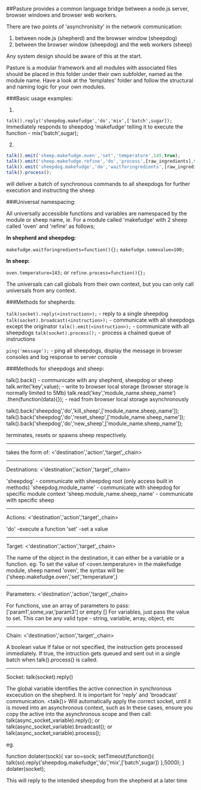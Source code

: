 ##Pasture provides a common language bridge between a node.js server, browser windows and browser web workers.

There are two points of 'asynchronisity' in the network communication:

1. between node.js (shepherd) and the browser window (sheepdog)
2. between the  browser window (sheepdog) and the web workers (sheep)

Any system design should be aware of this at the start.

Pasture is a modular framework and all modules with associated files should be placed in this folder under their own subfolder, named as the module name.
Have a look at the 'templates' folder and follow the structural and naming logic for your own modules.


###Basic usage examples:

1. 
`talk().reply('sheepdog.makefudge','do','mix',['batch',sugar]);`
Immediately responds to sheepdog 'makefudge' telling it to execute the function - mix('batch',sugar);

2.
```javascript
talk().emit('sheep.makefudge.oven','set','temperature',145,true);
talk().emit('sheep.makefudge.refine','do','process',[raw_ingredients],true);
talk().emit('sheepdog.makefudge','do','waitforingredients',[raw_ingredients],true);
talk().process();
```

will deliver a batch of synchronous commands to all sheepdogs for further execution and instructing the sheep


###Universal namespacing:

All universally accessible functions and variables are namespaced by the module or sheep name, ie.
For a module called 'makefudge' with 2 sheep called 'oven' and 'refine' as follows;

**In shepherd and sheepdog:**

`makefudge.waitforingredients=function(){};`
`makefudge.somevalue=100;`

**In sheep:**

`oven.temperature=143;`
or
`refine.process=function(){};`
  
The universals can call globals from their own context, but you can only call universals from any context.


###Methods for shepherds:

`talk(socket).reply(<instruction>);`		- reply to a single sheepdog
`talk(socket).broadcast(<instruction>);` 	- communicate with all sheepdogs except the originator
`talk().emit(<instruction>);` 			- communicate with all sheepdogs
`talk(socket).process();`			- process a chained queue of instructions

`ping('message');`				- ping all sheepdogs, display the message in browser consoles and log response to server console


###Methods for sheepdogs and sheep:

talk().back(<instruction>) 					- communicate with any shepherd, sheepdog or sheep
talk.write('key',value);					- write to browser local storage (browser storage is normally limited to 5Mb)
talk.read('key','module_name.sheep_name')	
.then(function(data){});					- read from browser local storage asynchronously

talk().back('sheepdog','do','kill_sheep',['module_name.sheep_name']);
talk().back('sheepdog','do','reset_sheep',['module_name.sheep_name']);
talk().back('sheepdog','do','new_sheep',['module_name.sheep_name']);

terminates, resets or spawns sheep respectively.

___________________________________________________________________________________________________________________________________________________

<instruction> takes the form of:
<'destination','action','target',<parameters>,chain>
___________________________________________________________________________________________________________________________________________________

Destinations: <'destination','action','target',<parameters>,chain>

'sheepdog'									- communicate with sheepdog root (only access built in methods)
'sheepdog.module_name'						- communicate with sheepdog for specific module context
'sheep.module_name.sheep_name'				- communicate with specific sheep
___________________________________________________________________________________________________________________________________________________

Actions: <'destination','action','target',<parameters>,chain>

'do'										-execute a function
'set'										-set a value
___________________________________________________________________________________________________________________________________________________

Target: <'destination','action','target',<parameters>,chain>

The name of the object in the destination, it can either be a variable or a function. eg:
To set the value of <oven.temperature> in the makefudge module, sheep named 'oven', the syntax will be:
('sheep.makefudge.oven','set','temperature',<value>)
___________________________________________________________________________________________________________________________________________________

Parameters: <'destination','action','target',<parameters>,chain>

For functions, use an array of parameters to pass: ['param1',some_var,'param3'] or empty []
For variables, just pass the value to set. This can be any valid type - string, variable, array, object, etc
___________________________________________________________________________________________________________________________________________________

Chain: <'destination','action','target',<parameters>,chain>

A boolean value
If false or not specified, the instruction gets processed immediately. 
If true, the intruction gets queued and sent out in a single batch when talk().process() is called.
___________________________________________________________________________________________________________________________________________________

Socket: talk(socket).reply(<instruction>) 

The global variable <socket> identifies the active connection in synchronous excecution on the shepherd. It is important for 'reply' and 'broadcast' communication. 
<talk()> Will automatically apply the correct socket, until it is moved into an asynchronous context, such as <setTimeout>
In these cases, ensure you copy the active <socket> into the asynchronous scope and then call: 
talk(async_socket_variable).reply();
or  
talk(async_socket_variable).broadcast();
or
talk(async_socket_variable).process();

eg.

function dolater(sock){
	var so=sock;
	setTimeout(function(){
		talk(so).reply('sheepdog.makefudge','do','mix',['batch',sugar])
	},5000);
}
dolater(socket);

This will reply to the intended sheepdog from the shepherd at a later time
